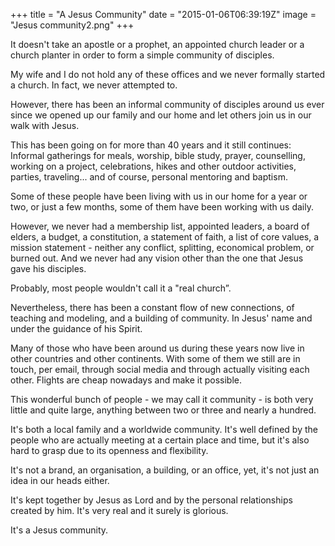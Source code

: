 +++
title = "A Jesus Community"
date = "2015-01-06T06:39:19Z"
image = "Jesus community2.png"
+++

It doesn't take an apostle or a prophet, an appointed church leader or a church planter in order to form a simple community of disciples.

My wife and I do not hold any of these offices and we never formally started a church. In fact, we never attempted to.

However, there has been an informal community of disciples around us ever since we opened up our family and our home and let others join us in our walk with Jesus.

This has been going on for more than 40 years and it still continues: Informal gatherings for meals, worship, bible study, prayer, counselling, working on a project, celebrations, hikes and other outdoor activities, parties, traveling... and of course, personal mentoring and baptism.

Some of these people have been living with us in our home for a year or two, or just a few months, some of them have been working with us daily.

However, we never had a membership list, appointed leaders, a board of elders, a budget, a constitution, a statement of faith, a list of core values, a mission statement - neither any conflict, splitting, economical problem, or burned out. And we never had any vision other than the one that Jesus gave his disciples.

Probably, most people wouldn't call it a "real church”.

Nevertheless, there has been a constant flow of new connections, of teaching and modeling, and a building of community. In Jesus' name and under the guidance of his Spirit.

Many of those who have been around us during these years now live in other countries and other continents. With some of them we still are in touch, per email, through social media and through actually visiting each other. Flights are cheap nowadays and make it possible.

This wonderful bunch of people - we may call it community - is both very little and quite large, anything between two or three and nearly a hundred.

It's both a local family and a worldwide community. It's well defined by the people who are actually meeting at a certain place and time, but it's also hard to grasp due to its openness and flexibility.

It's not a brand, an organisation, a building, or an office, yet, it's not just an idea in our heads either.

It's kept together by Jesus as Lord and by the personal relationships created by him. It's very real and it surely is glorious.

It's a Jesus community.
